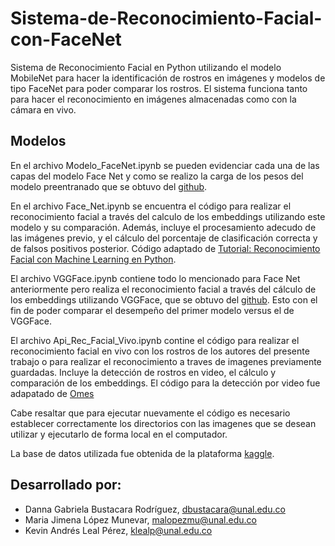 # Sistema-de-Reconocimiento-Facial-con-FaceNet
Sistema de Reconocimiento Facial en Python utilizando el modelo MobileNet para hacer la identificación de rostros en imágenes y modelos de tipo FaceNet para poder comparar los rostros. El sistema funciona tanto para hacer el reconocimiento en imágenes almacenadas como con la cámara en vivo.

## Modelos
En el archivo Modelo_FaceNet.ipynb se pueden evidenciar cada una de las capas del modelo Face Net y como se realizo la carga de los pesos del modelo preentranado que se obtuvo del [github](https://github.com/R4j4n/Face-recognition-Using-Facenet-On-Tensorflow-2.X). 

En el archivo Face_Net.ipynb se encuentra el código para realizar el reconocimiento facial a través del calculo de los embeddings utilizando este modelo y su comparación. Además, incluye el procesamiento adecudo de las imágenes previo, y el cálculo del porcentaje de clasificación correcta y de falsos positivos posterior. Código adaptado de [Tutorial: Reconocimiento Facial con Machine Learning en Python](https://www.codificandobits.com/blog/tutorial-reconocimiento-facial-python/).

El archivo VGGFace.ipynb contiene todo lo mencionado para Face Net anteriormente pero realiza el reconocimiento facial a través del cálculo de los embeddings utilizando VGGFace, que se obtuvo del [github](https://github.com/prlz77/vgg-face.pytorch). Esto con el fin de poder comparar el desempeño del primer modelo versus el de VGGFace.

El archivo Api_Rec_Facial_Vivo.ipynb contine el código para realizar el reconocimiento facial en vivo con los rostros de los autores del presente trabajo o para realizar el reconocimiento a traves de imagenes previamente guardadas. Incluye la detección de rostros en video, el cálculo y comparación de los embeddings. El código para la detección por video fue adapatado de [Omes](https://omes-va.com/reconocimiento-facial-python-opencv/) 

Cabe resaltar que para ejecutar nuevamente el código es necesario establecer correctamente los directorios con las imagenes que se desean utilizar y ejecutarlo de forma local en el computador.

La base de datos utilizada fue obtenida de la plataforma [kaggle](https://www.kaggle.com/competitions/11-785-s23-hw2p2-classification/overview).

## Desarrollado por:

- Danna Gabriela Bustacara Rodríguez, dbustacara@unal.edu.co
- Maria Jimena López Munevar, malopezmu@unal.edu.co
- Kevin Andrés Leal Pérez, klealp@unal.edu.co

